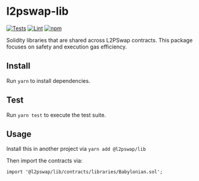 # l2pswap-lib

[![Tests](https://github.com/L2Protocol/l2pswap-solidity-lib/workflows/Tests/badge.svg)](https://github.com/L2Protocol/l2pswap-solidity-lib/actions?query=workflow%3ATests)
[![Lint](https://github.com/L2Protocol/l2pswap-solidity-lib/workflows/Lint/badge.svg)](https://github.com/L2Protocol/l2pswap-solidity-lib/actions?query=workflow%3ALint)
[![npm](https://img.shields.io/npm/v/@l2pswap/lib)](https://unpkg.com/@l2pswap/lib@latest/)

Solidity libraries that are shared across L2PSwap contracts. This package focuses on safety and execution gas efficiency.

## Install

Run `yarn` to install dependencies.

## Test

Run `yarn test` to execute the test suite.

## Usage

Install this in another project via `yarn add @l2pswap/lib`

Then import the contracts via:

```solidity
import '@l2pswap/lib/contracts/libraries/Babylonian.sol';

```

